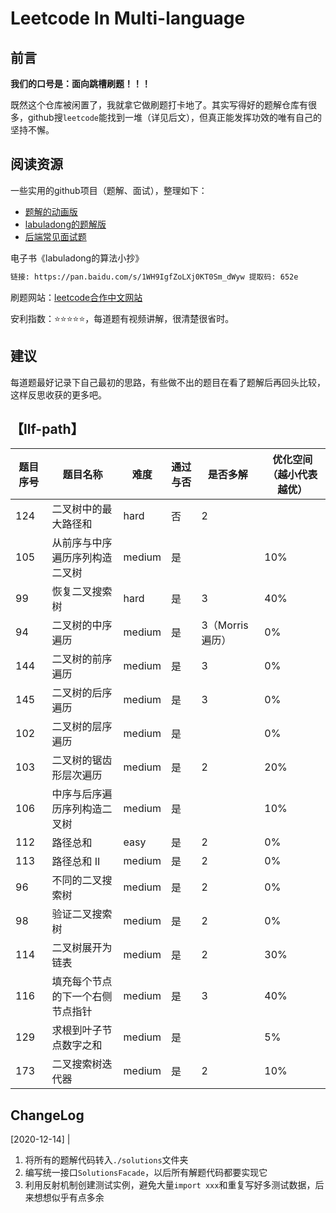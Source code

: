 # Leetcode In Multi-language

## 前言

**我们的口号是：面向跳槽刷题！！！**

既然这个仓库被闲置了，我就拿它做刷题打卡地了。其实写得好的题解仓库有很多，github搜`leetcode`能找到一堆（详见后文），但真正能发挥功效的唯有自己的坚持不懈。

## 阅读资源

一些实用的github项目（题解、面试），整理如下：

- [题解的动画版](https://github.com/MisterBooo/LeetCodeAnimation)
- [labuladong的题解版](https://github.com/labuladong/fucking-algorithm)
- [后端常见面试题](https://github.com/yuanguangxin/LeetCode/blob/master/Rocket.md)

电子书《labuladong的算法小抄》
```bash
链接: https://pan.baidu.com/s/1WH9IgfZoLXj0KT0Sm_dWyw 提取码: 652e
```

刷题网站：[leetcode合作中文网站](https://leetcode-cn.com/) 

安利指数：:star::star::star::star::star:，每道题有视频讲解，很清楚很省时。

## 建议

每道题最好记录下自己最初的思路，有些做不出的题目在看了题解后再回头比较，这样反思收获的更多吧。

## 【llf-path】

| 题目序号 | 题目名称 | 难度 | 通过与否 | 是否多解 | 优化空间（越小代表越优） |
| -- | -- | -- | -- | -- | -- |
| 124 | 二叉树中的最大路径和 | hard | 否 | 2 | |
| 105 | 从前序与中序遍历序列构造二叉树 | medium | 是 | | 10% |
| 99 |  恢复二叉搜索树 | hard | 是 | 3 | 40% |
| 94 | 二叉树的中序遍历 | medium | 是 | 3（Morris遍历） | 0% |
| 144 | 二叉树的前序遍历 | medium | 是 | 3 | 0% |
| 145 | 二叉树的后序遍历 | medium | 是 | 3 | 0% |
| 102 | 二叉树的层序遍历 | medium | 是 |  | 0% |
| 103 | 二叉树的锯齿形层次遍历 | medium | 是 | 2 | 20% | 
| 106 | 中序与后序遍历序列构造二叉树 | medium | 是 |  | 10% | 
| 112 | 路径总和 | easy | 是 | 2 | 0% |
| 113 | 路径总和 II | medium | 是 | 2 | 0% |
| 96 | 不同的二叉搜索树 | medium | 是 | 2 | 0% |
| 98 | 验证二叉搜索树 | medium | 是 | 2 | 0% | 
| 114 | 二叉树展开为链表 | medium | 是 | 2 | 30% | 
| 116 | 填充每个节点的下一个右侧节点指针 | medium | 是 | 3 | 40% |
| 129 | 求根到叶子节点数字之和 | medium | 是 |  | 5% |
| 173 | 二叉搜索树迭代器 | medium | 是 | 2 | 10% |

## ChangeLog

[2020-12-14] | 
1. 将所有的题解代码转入`./solutions`文件夹
2. 编写统一接口`SolutionsFacade`，以后所有解题代码都要实现它
3. 利用反射机制创建测试实例，避免大量`import xxx`和重复写好多测试数据，后来想想似乎有点多余